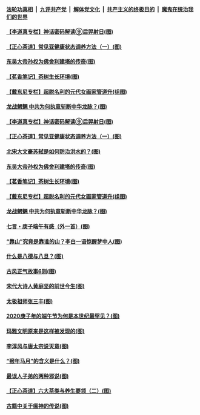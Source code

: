 

####  [法轮功真相](../../../../basic/blob/master/README.md?t=06282331) &nbsp;|&nbsp; [九评共产党](../../../../9ping.md/blob/master/README.md?t=06282331) &nbsp;|&nbsp; [解体党文化](../../../../jtdwh.md/blob/master/README.md?t=06282331)  &nbsp;|&nbsp; [共产主义的终极目的](../../../../gczydzjmd.md/blob/master/README.md?t=06282331) &nbsp;|&nbsp; [魔鬼在统治我们的世界](../../../../mgztzwmdsj.md/blob/master/README.md?t=06282331) 

#### [【李道真专栏】神话密码解读⑨后羿射日(图)](../pages/p7/937560.md?t=06282331) 

#### [【正心茶道】常见亚健康状态调养方法（一）(图)](../pages/p7/937556.md?t=06282331) 

#### [东吴大帝孙权为佛舍利建塔的传奇(图)](../pages/p7/937764.md?t=06282331) 

#### [【茗香笔记】茶树生长环境(图)](../pages/p7/937562.md?t=06282331) 

#### [【戴东尼专栏】超脱名利的元代女画家管道升(组图)](../pages/p7/935043.md?t=06282331) 

#### [龙战魍魉 中共为何执意斩断中华龙脉？(图)](../pages/p7/937761.md?t=06282331) 

#### [【李道真专栏】神话密码解读⑨后羿射日(图)](../pages/p7/937560.md?t=06282331) 

#### [【正心茶道】常见亚健康状态调养方法（一）(图)](../pages/p7/937556.md?t=06282331) 

#### [北宋大文豪苏轼是如何防治洪水的？(图)](../pages/p7/937874.md?t=06282331) 

#### [东吴大帝孙权为佛舍利建塔的传奇(图)](../pages/p7/937764.md?t=06282331) 

#### [【茗香笔记】茶树生长环境(图)](../pages/p7/937562.md?t=06282331) 

#### [【戴东尼专栏】超脱名利的元代女画家管道升(组图)](../pages/p7/935043.md?t=06282331) 

#### [龙战魍魉 中共为何执意斩断中华龙脉？(图)](../pages/p7/937761.md?t=06282331) 

#### [七言・庚子端午有感（外一首）(图)](../pages/p7/937763.md?t=06282331) 

#### [“靠山”究竟是靠谁的山？李白一语惊醒梦中人(图)](../pages/p7/937659.md?t=06282331) 

#### [什么是八德与八旦？(图)](../pages/p7/937355.md?t=06282331) 

#### [古风正气故事6则(图)](../pages/p7/936931.md?t=06282331) 

#### [宋代大诗人黄庭坚的前世今生(图)](../pages/p7/937617.md?t=06282331) 

#### [太极祖师张三丰(图)](../pages/p7/937351.md?t=06282331) 

#### [2020庚子年的端午节为何是本世纪最罕见？(图)](../pages/p7/937552.md?t=06282331) 

#### [玛雅文明原来是这样被发现的(图)](../pages/p7/937511.md?t=06282331) 

#### [李淳风与唐太宗说天意(图)](../pages/p7/937350.md?t=06282331) 

#### [“猴年马月”的含义是什么？(图)](../pages/p7/937346.md?t=06282331) 

#### [最误人子弟的两种邪说(图)](../pages/p7/937431.md?t=06282331) 

#### [【正心茶道】六大茶类与养生要领（二）(图)](../pages/p7/936912.md?t=06282331) 

#### [古籍中关于瘟神的传说(图)](../pages/p7/937430.md?t=06282331) 

